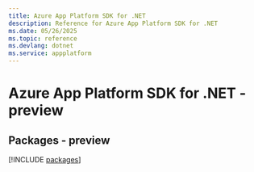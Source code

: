 ```yaml
---
title: Azure App Platform SDK for .NET
description: Reference for Azure App Platform SDK for .NET
ms.date: 05/26/2025
ms.topic: reference
ms.devlang: dotnet
ms.service: appplatform
---
```

# Azure App Platform SDK for .NET - preview
## Packages - preview
[!INCLUDE [packages](app-platform-index.md)]